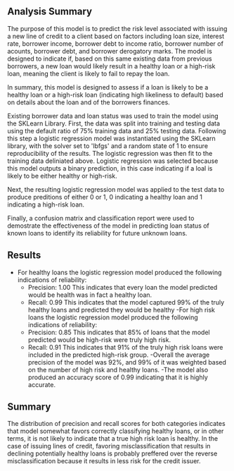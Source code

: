 ## Analysis Summary

The purpose of this model is to predict the risk level associated with issuing a new line of credit to a client based on factors including loan size, interest rate, borrower income, borrower debt to income ratio, borrower number of acounts, borrower debt, and borrower derogatory marks. The model is designed to indicate if, based on this same existing data from previous borrowers, a new loan would likely result in a healthy loan or a high-risk loan, meaning the client is likely to fail to repay the loan. 

In summary, this model is designed to assess if a loan is likely to be a healthy loan or a high-risk loan (indicating high likeliness to default) based on details about the loan and of the borrowers finances. 

Existing borrower data and loan status was used to train the model using the SKLearn Library. First, the data was split into training and testing data using the default ratio of 75% training data and 25% testing data. Following this step a logistic regression model was instantiated using the SKLearn library, with the solver set to 'lbfgs' and a random state of 1 to ensure reproducibility of the results. The logistic regression was then fit to the training data deliniated above. Logistic regression was selected because this model outputs a binary prediction, in this case indicating if a loal is likely to be either healthy or high-risk. 

Next, the resulting logistic regression model was applied to the test data to produce preditions of either 0 or 1, 0 indicating a healthy loan and 1 indicating a high-risk loan. 

Finally, a confusion matrix and classification report were used to demostrate the effectiveness of the model in predicting loan status of known loans to identify its reliability for future unknown loans. 

## Results

- For healthy loans the logistic regression model produced the following indications of reliability:
    - Precision: 1.00
        This indicates that every loan the model predicted would be health was in fact a healthy loan. 
    - Recall: 0.99
        This indicates that the model captured 99% of the truly healthy loans and predicted they would be healthy
-For high risk loans the logistic regression model produced the following indications of reliability: 
    - Precision: 0.85
        This indicates that 85% of loans that the model predicted would be high-risk were truly high risk.
    - Recall: 0.91
        This indicates that 91% of the truly high risk loans were included in the predicted high-risk group.
-Overall the average precision of the model was 92%, and 99% of it was weighted based on the number of high risk and healthy loans. 
-The model also produced an accuracy score of 0.99 indicating that it is highly accurate. 
## Summary

The distribution of precision and recall scores for both categories indicates that model somewhat favors correctly classifying healthy loans, or in other terms, it is not likely to indicate that a true high risk loan is healthy. In the case of issuing lines of credit, favoring misclassification that results in declining potentially healthy loans is probably preffered over the reverse misclassification because it results in less risk for the credit issuer. 